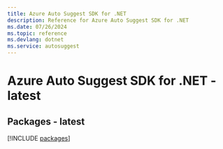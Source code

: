 ```yaml
---
title: Azure Auto Suggest SDK for .NET
description: Reference for Azure Auto Suggest SDK for .NET
ms.date: 07/26/2024
ms.topic: reference
ms.devlang: dotnet
ms.service: autosuggest
---
```

# Azure Auto Suggest SDK for .NET - latest
## Packages - latest
[!INCLUDE [packages](auto-suggest-index.md)]